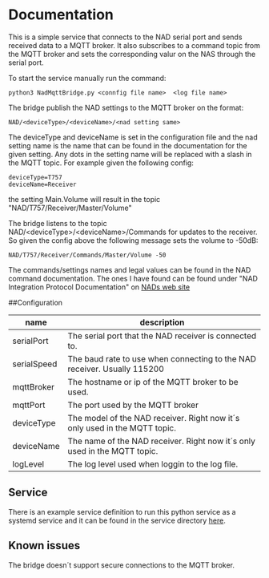 # Documentation
This is a simple service that connects to the NAD serial port and sends received data to a MQTT broker.
It also subscribes to a command topic from the MQTT broker and sets the corresponding valur on the NAS through the serial port.

To start the service manually run the command:

    python3 NadMqttBridge.py <connfig file name>  <log file name>

The bridge publish the NAD settings to the MQTT broker on the format:

    NAD/<deviceType>/<deviceName>/<nad setting same>
    
The deviceType and deviceName is set in the configuration file and the nad setting name is the name that can be found in the documentation for the given setting. Any dots in the setting name will be replaced with a slash in the MQTT topic.
For example given the following config:
    
    deviceType=T757
    deviceName=Receiver

the setting Main.Volume will result in the topic "NAD/T757/Receiver/Master/Volume"

The bridge listens to the topic
    NAD/\<deviceType\>/\<deviceName\>/Commands
for updates to the receiver. So given the config above the following message sets the volume to -50dB:

    NAD/T757/Receiver/Commands/Master/Volume -50


The commands/settings names and legal values can be found in the NAD command documentation. The ones I have found can be found under "NAD Integration Protocol Documentation" on [NADs web site](https://nadelectronics.com/software/)

##Configuration

| name           | description                                                                |
|----------------|----------------------------------------------------------------------------|
| serialPort     | The serial port that the NAD receiver is connected to.                     |
| serialSpeed    | The baud rate to use when connecting to the NAD receiver. Usually 115200   |
| mqttBroker     | The hostname or ip of the MQTT broker to be used.                          |
| mqttPort       | The port used by the MQTT broker                                           |
| deviceType     | The model of the NAD receiver. Right now it´s only used in the MQTT topic. |
| deviceName     | The name of the NAD receiver. Right now it´s only used in the MQTT topic.  |
| logLevel       | The log level used when loggin to the log file.                            |

## Service
There is an example service definition to run this python service as a systemd service and it can be found in the service directory [here](service/nadMqttBridge.service).

## Known issues
The bridge doesn´t support secure connections to the MQTT broker.